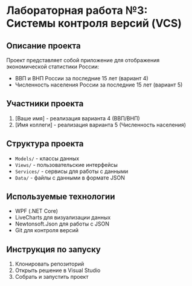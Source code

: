 # Лабораторная работа №3: Системы контроля версий (VCS)

## Описание проекта

Проект представляет собой приложение для отображения экономической статистики России:
- ВВП и ВНП России за последние 15 лет (вариант 4)
- Численность населения России за последние 15 лет (вариант 5)

## Участники проекта

1. [Ваше имя] - реализация варианта 4 (ВВП/ВНП)
2. [Имя коллеги] - реализация варианта 5 (Численность населения)

## Структура проекта

- `Models/` - классы данных
- `Views/` - пользовательские интерфейсы
- `Services/` - сервисы для работы с данными
- `Data/` - файлы с данными в формате JSON

## Используемые технологии

- WPF (.NET Core)
- LiveCharts для визуализации данных
- Newtonsoft.Json для работы с JSON
- Git для контроля версий

## Инструкция по запуску

1. Клонировать репозиторий
2. Открыть решение в Visual Studio
3. Собрать и запустить проект